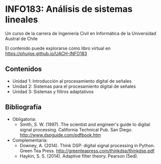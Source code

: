 # INFO183: Análisis de sistemas lineales

Un curso de la carrera de Ingeniería Civil en Informática de la Universidad Austral de Chile

El contenido puede explorarse como libro virtual en https://phuijse.github.io/UACH-INFO183

## Contenidos 

- Unidad 1: Introducción al procesamiento digital de señales
- Unidad 2: Sistemas para el procesamiento digital de señales
- Unidad 3: Sistemas y filtros adaptativos

## Bibliografía

- Obligatoria:
	- Smith, S. W. (1997). The scientist and engineer's guide to digital signal processing. California Technical Pub. San Diego. http://www.dspguide.com/pdfbook.htm
- Complementaria:
	- Downey, A. (2014). Think DSP: digital signal processing in Python. Green Tea Press. http://greenteapress.com/thinkdsp/thinkdsp.pdf 
	- Haykin, S. S. (2014). Adaptive filter theory. Pearson (5ed).
